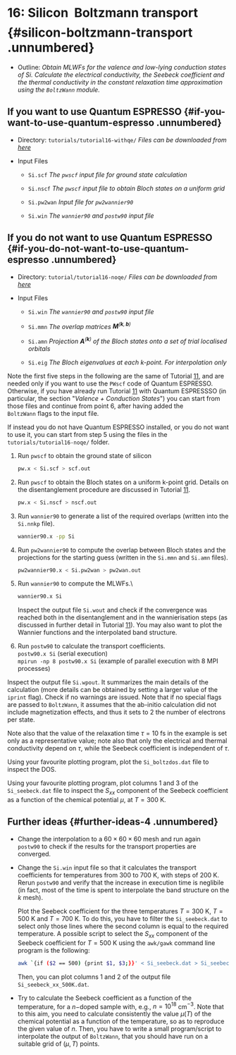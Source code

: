 # 16: Silicon &#151; Boltzmann transport {#silicon-boltzmann-transport .unnumbered}

-   Outline: *Obtain MLWFs for the valence and low-lying conduction
    states of Si. Calculate the electrical conductivity, the Seebeck
    coefficient and the thermal conductivity in the constant relaxation
    time approximation using the `BoltzWann` module.*

## If you want to use Quantum ESPRESSO {#if-you-want-to-use-quantum-espresso .unnumbered}

-   Directory: `tutorials/tutorial16-withqe/` *Files can be downloaded from [here](https://github.com/wannier-developers/wannier90/tutorials/tutorial16)*

-   Input Files

    -    `Si.scf` *The `pwscf` input file for ground state
        calculation*

    -    `Si.nscf` *The `pwscf` input file to obtain Bloch
        states on a uniform grid*

    -    `Si.pw2wan` *Input file for `pw2wannier90`*

    -    `Si.win` *The `wannier90` and `postw90` input file* 

## If you do not want to use Quantum ESPRESSO {#if-you-do-not-want-to-use-quantum-espresso .unnumbered}

-   Directory: `tutorial/tutorial16-noqe/` *Files can be downloaded from [here](https://github.com/wannier-developers/wannier90/tutorials/tutorial16)*

-   Input Files

    -    `Si.win` *The `wannier90` and `postw90` input file*

    -    `Si.mmn` *The overlap matrices
        $\mathbf{M}^{(\mathbf{k},\mathbf{b})}$*

    -    `Si.amn` *Projection $\mathbf{A}^{(\mathbf{k})}$ of the Bloch
        states onto a set of trial localised orbitals*

    -    `Si.eig` *The Bloch eigenvalues at each k-point. For
        interpolation only*

Note the first five steps in the following are the same of Tutorial [11](tutorial_11.md#silicon-valence-and-low-lying-conduction-states),
and are needed only if you want to use the `PWscf` code of Quantum
ESPRESSO. Otherwise, if you have already run Tutorial [11](tutorial_11.md#silicon-valence-and-low-lying-conduction-states) with Quantum
ESPRESSSO (in particular, the section "*Valence + Conduction States*")
you can start from those files and continue from point 6, after having
added the `BoltzWann` flags to the input file.

If instead you do not have Quantum ESPRESSO installed, or you do not
want to use it, you can start from step 5 using the files in the
`tutorials/tutorial16-noqe/` folder.

1.  Run `pwscf` to obtain the ground state of silicon

    ```bash title="Terminal"
    pw.x < Si.scf > scf.out
    ```

2.  Run `pwscf` to obtain the Bloch states on a uniform
    k-point grid. Details on the disentanglement procedure are discussed
    in Tutorial [11](tutorial_11.md#silicon-valence-and-low-lying-conduction-states).

    ```bash title="Terminal"
    pw.x < Si.nscf > nscf.out
    ```

3.  Run `wannier90` to generate a list of the required overlaps (written
    into the `Si.nnkp` file).

    ```bash title="Terminal"
    wannier90.x -pp Si
    ```

4.  Run `pw2wannier90` to compute the overlap between Bloch states and
    the projections for the starting guess (written in the `Si.mmn` and
    `Si.amn` files).

    ```bash title="Terminal"
    pw2wannier90.x < Si.pw2wan > pw2wan.out
    ```

5.  Run `wannier90` to compute the MLWFs.\

    ```bash title="Terminal"
    wannier90.x Si
    ```

    Inspect the output file `Si.wout` and check if the convergence was
    reached both in the disentanglement and in the wannierisation steps
    (as discussed in further detail in Tutorial [11](tutorial_11.md#silicon-valence-and-low-lying-conduction-states)). You may also want to
    plot the Wannier functions and the interpolated band structure.

6.  Run `postw90` to calculate the transport coefficients.\
    `postw90.x Si` (serial execution)\
    `mpirun -np 8 postw90.x Si` (example of parallel execution with 8
    MPI processes)

Inspect the output file `Si.wpout`. It summarizes the main details of
the calculation (more details can be obtained by setting a larger value
of the `iprint` flag). Check if no warnings are issued. Note that if no
special flags are passed to `BoltzWann`, it assumes that the ab-initio
calculation did not include magnetization effects, and thus it sets to 2
the number of electrons per state.

Note also that the value of the relaxation time $\tau=10$ fs in the
example is set only as a representative value; note also that only the
electrical and thermal conductivity depend on $\tau$, while the Seebeck
coefficient is independent of $\tau$.

Using your favourite plotting program, plot the `Si_boltzdos.dat` file
to inspect the DOS.

Using your favourite plotting program, plot columns 1 and 3 of the
`Si_seebeck.dat` file to inspect the $S_{xx}$ component of the Seebeck
coefficient as a function of the chemical potential $\mu$, at $T=300$ K.

## Further ideas {#further-ideas-4 .unnumbered}

-   Change the interpolation to a $60\times 60\times 60$ mesh and run
    again `postw90` to check if the results for the transport properties
    are converged.

-   Change the `Si.win` input file so that it calculates the transport
    coefficients for temperatures from 300 to 700 K, with steps of
    200 K. Rerun `postw90` and verify that the increase in execution
    time is neglibile (in fact, most of the time is spent to interpolate
    the band structure on the $k$ mesh).

    Plot the Seebeck coefficient for the three temperatures $T=300$ K,
    $T=500$ K and $T=700$ K. To do this, you have to filter the
    `Si_seebeck.dat` to select only those lines where the second column
    is equal to the required temperature. A possible script to select
    the $S_{xx}$ component of the Seebeck coefficient for $T=500$ K
    using the `awk/gawk` command line program is the following:

    ```bash title="Terminal"
    awk `{if ($2 == 500) {print $1, $3;}}' < Si_seebeck.dat > Si_seebeck_xx_500K.dat
    ```

    Then, you can plot columns 1 and 2 of the output file
    `Si_seebeck_xx_500K.dat`.

-   Try to calculate the Seebeck coefficient as a function of the
    temperature, for a $n-$doped sample with, e.g., $n=10^{18}$
    cm$^{-3}$. Note that to this aim, you need to calculate consistently
    the value $\mu(T)$ of the chemical potential as a function of the
    temperature, so as to reproduce the given value of $n$. Then, you
    have to write a small program/script to interpolate the output of
    `BoltzWann`, that you should have run on a suitable grid of
    $(\mu,T)$ points.
